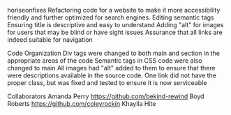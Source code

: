 horiseonfixes
Refactoring code for a website to make it more accessibility friendly and further optimized for search engines. 
Editing semantic tags 
Ensuring title is descriptive and easy to understand
Adding "alt" for images for users that may be blind or have sight issues
Assurance that all links are indeed suitable for navigation

Code Organization
Div tags were changed to both main and section in the appropriate areas of the code
Semantic tags in CSS code were also changed to main
All images had "alt" added to them to ensure that there were descriptions available in the source code.
One link did not have the proper class, but was fixed and tested to ensure it is now serviceable

Collaborators
Amanda Perry https://github.com/bekind-rewind
Boyd Roberts https://github.com/coleyrockin
Khaylla Hite
